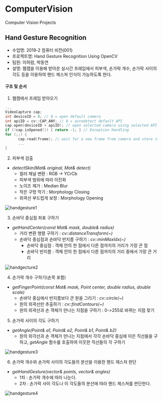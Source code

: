 # ComputerVision
Computer Vision Projects

## Hand Gesture Recognition
* 수업명: 2019-2 컴퓨터 비전(001)
* 프로젝트명: Hand Gesture Recognition Using OpenCV
* 팀원: 이하람, 박동연
* 설명: 웹캠을 이용해 받아온 실시간 프레임에서 피부색, 손가락 개수, 손가락 사이의 각도 등을 이용하여 핸드 제스쳐 인식이 가능하도록 한다.
#### 구조 및 순서
1. 웹캠에서 프레임 받아오기
```c++
...
VideoCapture cap;
int deviceID = 0; // 0 = open default camera
int apiID = cv::CAP_ANY; // 0 = autodetect default API
cap.open(deviceID + apiID); // open selected camera using selected API
if (!cap.isOpened()) { return -1; } // Exception Handling
for (;;) {
      cap.read(frame); // wait for a new frame from camera and store it into 'frame'
      ...
}
```
2. 피부색 검출
* *detectSkin(Mat& original, Mat& detect)*
  * 컬러 채널 변환 : RGB -> YCrCb
  * 피부색 범위에 따라 이진화
  * 노이즈 제거 : Median Blur
  * 작은 구멍 막기 : Morphology Closing
  * 외곽선 부드럽게 보정 : Morphology Opening

![handgesture1](https://user-images.githubusercontent.com/35680202/77040450-4bf0c700-69fb-11ea-8129-404c4bdcc9d6.png)

3. 손바닥 중심점 좌표 구하기
* *getHandCenter(const Mat& mask, double& radius)*
  * 거리 변환 행렬 구하기 : *cv::distanceTransform(~)*
  * 손바닥 중심점과 손바닥 반지름 구하기 : *cv::minMaxIdx(~)*
      * 손바닥 중심점 : 객체 안의 한 점에서 다른 점까지의 거리가 가장 큰 점
      * 손바닥 반지름 : 객체 안의 한 점에서 다른 점까지의 거리 중에서 가장 큰 거리

![handgecture2](https://user-images.githubusercontent.com/35680202/77040456-4d21f400-69fb-11ea-9764-f331deeabca9.png)

4. 손가락 개수 구하기(손목 포함)
* *getFingerPoint(const Mat& mask, Point center, double radius, double scale)*
  * 손바닥 중심에서 반지름보다 큰 원을 그리기 : *cv::circle(~)*
  * 원의 외곽선만 추출하기 : *cv::findContours(~)*
  * 원의 외곽선과 손 객체가 만나는 지점을 구하기 : 0->255로 바뀌는 지점 찾기
5. 손가락 사이의 각도 구하기
* *getAngle(Point& a1, Point& a2, Point& b1, Point& b2)*
  * 원의 외각선과 손 객체가 만나는 지점에서 각각 손바닥 중심에 이은 직선들을 구하고, *getAngle* 함수를 호출하여 이웃한 직선들의 각 구하기

![handgesture3](https://user-images.githubusercontent.com/35680202/77040457-4dba8a80-69fb-11ea-859b-488c331d6f36.png)

6. 손가락 개수와 손가락 사이의 각도들의 분산을 이용한 핸드 제스처 판단
* *getHandGesture(vector<Point>& points, vector<int>& angles)*
  * 1차 : 손가락 개수에 따라 나눈다.
  * 2차 : 손가락 사이 각도나 이 각도들의 분산에 따라 핸드 제스쳐를 판단한다.

![handgesture4](https://user-images.githubusercontent.com/35680202/77040458-4e532100-69fb-11ea-8483-69067913e370.png)

